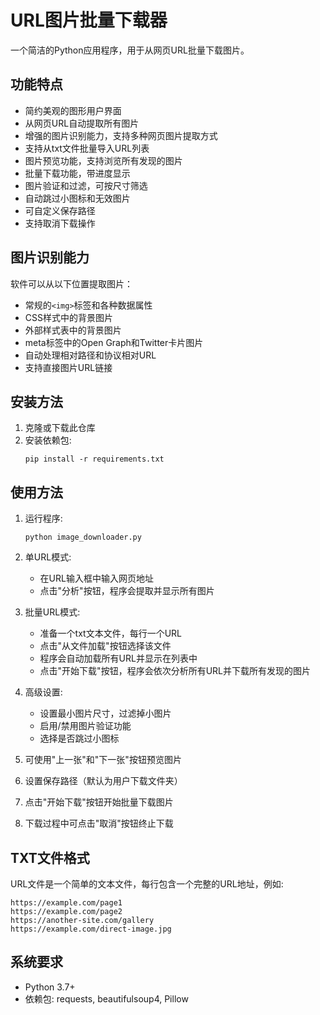 # URL图片批量下载器

一个简洁的Python应用程序，用于从网页URL批量下载图片。

## 功能特点

- 简约美观的图形用户界面
- 从网页URL自动提取所有图片
- 增强的图片识别能力，支持多种网页图片提取方式
- 支持从txt文件批量导入URL列表
- 图片预览功能，支持浏览所有发现的图片
- 批量下载功能，带进度显示
- 图片验证和过滤，可按尺寸筛选
- 自动跳过小图标和无效图片
- 可自定义保存路径
- 支持取消下载操作

## 图片识别能力

软件可以从以下位置提取图片：
- 常规的`<img>`标签和各种数据属性
- CSS样式中的背景图片
- 外部样式表中的背景图片
- meta标签中的Open Graph和Twitter卡片图片
- 自动处理相对路径和协议相对URL
- 支持直接图片URL链接

## 安装方法

1. 克隆或下载此仓库
2. 安装依赖包:
   ```
   pip install -r requirements.txt
   ```

## 使用方法

1. 运行程序:
   ```
   python image_downloader.py
   ```

2. 单URL模式:
   - 在URL输入框中输入网页地址
   - 点击"分析"按钮，程序会提取并显示所有图片

3. 批量URL模式:
   - 准备一个txt文本文件，每行一个URL
   - 点击"从文件加载"按钮选择该文件
   - 程序会自动加载所有URL并显示在列表中
   - 点击"开始下载"按钮，程序会依次分析所有URL并下载所有发现的图片

4. 高级设置:
   - 设置最小图片尺寸，过滤掉小图片
   - 启用/禁用图片验证功能
   - 选择是否跳过小图标

5. 可使用"上一张"和"下一张"按钮预览图片
6. 设置保存路径（默认为用户下载文件夹）
7. 点击"开始下载"按钮开始批量下载图片
8. 下载过程中可点击"取消"按钮终止下载

## TXT文件格式

URL文件是一个简单的文本文件，每行包含一个完整的URL地址，例如:
```
https://example.com/page1
https://example.com/page2
https://another-site.com/gallery
https://example.com/direct-image.jpg
```

## 系统要求

- Python 3.7+
- 依赖包: requests, beautifulsoup4, Pillow 